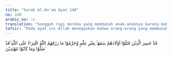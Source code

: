 ```yaml
---
title: "Surah Al-An'am Ayat 140"
no: 140
arabic_no: ١٤٠
translation: "Sungguh rugi mereka yang membunuh anak-anaknya karena kebodohan tanpa pengetahuan, dan mengharamkan rezeki yang dikaruniakan Allah kepada mereka dengan semata-mata membuat-buat kebohongan terhadap Allah. Sungguh, mereka telah sesat dan tidak mendapat petunjuk."
tafsir: "Pada ayat ini Allah menegaskan bahwa orang-orang yang membunuh anak mereka, karena alasan yang tidak jelas dan tidak benar seperti tersebut pada ayat 137 dan orang-orang yang mengharamkan rezeki yang dikaruniakan Allah kepada mereka seperti tersebut pada ayat 138 dan ayat 139, mereka ini adalah orang-orang yang merugi dan orang-orang yang sesat dan tidak mengikuti petunjuk yang diberikan kepada mereka.\n\nMembunuh anak adalah tindakan yang bodoh dan sangat merugikan, dan merupakan tindakan orang yang tidak tahu lagi mana yang buruk dan mana yang baik, tidak tahu laba dan rugi, karena anak adalah suatu nikmat dan karunia dari Allah yang tidak ternilai harganya. Anak itu nanti yang akan memelihara kelanjutan hidup, yang akan menjadi kekuatan dan kebanggaan bagi ibu, ayah dan keluarganya, bahkan akan menjadi kekuatan bagi masyarakat dan negara. Bila ia diasuh dan dididik dengan baik pasti akan menjadi anggota keluarga yang baik pula, akan menjadi anggota masyarakat yang berguna bagi masyarakatnya. Oleh sebab itu, setiap ibu dan bapak diberi oleh Allah naluri untuk menyayangi, mencintai, memelihara dan menjaganya. Ibu dan bapak, tidak segan-segan mengorbankan kepentingan dirinya untuk membela dan mempertahankan keselamatan anaknya. Bahkan kadang-kadang ia bersedia mati untuk menyelamatkan anaknya bila ia dalam bahaya. Apabila seseorang telah menganggap bahwa membunuh anaknya lebih baik dari pada membiarkan hidup, karena takut kepada hal-hal yang belum tentu akan terjadi, seperti takut akan kemiskinan atau takut akan mendapat malu, berarti ia telah mengingkari nikmat dan karunia Allah yang besar itu dan menentang naluri dan tabiatnya sendiri. Orang yang seperti ini tentu telah ditipu oleh setan dan dikelabui matanya oleh pemimpin-pemimpin yang tidak bertanggung jawab dan pemuka-pemuka agama yang hanya mementingkan kedudukan dan martabatnya saja. Orang-orang yang menerima ajaran-ajaran dan peraturan-peraturan yang dibuat-buat oleh pemimpin-pemimpin yang telah sesat, tanpa memikirkan apakah peraturan-peraturan itu berdasarkan kebenaran, dapat diterima oleh pikiran yang sehat, atau apakah peraturan itu memang telah ada dasarnya menurut agama, apa lagi bila peraturan-peraturan itu hanya membawa kepada kerugian atau mengingkari nikmat Allah, maka orang-orang yang seperti itu pantaslah dikatakan orang yang sesat, orang-orang yang tidak mendapat petunjuk dari Allah.\n\nAl-Bukhari meriwayatkan bahwa Ibnu 'Abbas berkata, \"Apabila engkau ingin mengetahui bagaimana bodohnya kaum musyrikin Arab, bacalah ayat 130 dan seterusnya dari Surah al-An'am, sampai dengan ayat 140.\"\n\nMemang ada beberapa tradisi umat Islam yang sama dengan tradisi Arab jahiliyah, ada yang diperbaiki, diganti atau dikurangi. Hal ini menurut sejarah karena orang-orang Arab ada yang melestarikan beberapa ajaran dari Nabi Ibrahim. Tetapi karena fatroh atau kekosongan waktu yang panjang, maka banyak terjadi penyimpangan dari aslinya. Maka ajaran Islam mengembalikan kepada tradisi yang baik dan benar sesuai dengan ajaran Nabi Ibrahim yang asli, seperti ritual haji yang diwariskan dari Nabi Ibrahim."
---
```

قَدْ خَسِرَ الَّذِيْنَ قَتَلُوْٓا اَوْلَادَهُمْ سَفَهًاۢ بِغَيْرِ عِلْمٍ وَّحَرَّمُوْا مَا رَزَقَهُمُ اللّٰهُ افْتِرَاۤءً عَلَى اللّٰهِ ۗقَدْ ضَلُّوْا وَمَا كَانُوْا مُهْتَدِيْنَ ࣖ 